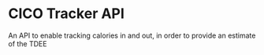 CICO Tracker API
=====

An API to enable tracking calories in and out, in order to provide an estimate of the TDEE
